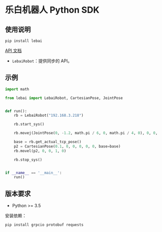 # 乐白机器人 Python SDK

## 使用说明

```
pip install lebai
```

[API 文档](http://lebai.py.kingfree.moe)

- `LebaiRobot`：提供同步的 API。


## 示例

```python
import math

from lebai import LebaiRobot, CartesianPose, JointPose


def run():
    rb = LebaiRobot("192.168.3.218")

    rb.start_sys()

    rb.movej(JointPose(0, -1.2, math.pi / 6, 0, math.pi / 4, 0), 0, 0, 1, 0)

    base = rb.get_actual_tcp_pose()
    p2 = CartesianPose(0.1, 0, 0, 0, 0, 0, base=base)
    rb.movel(p2, 0, 0, 1, 0)

    rb.stop_sys()


if __name__ == '__main__':
    run()
```

## 版本要求

- Python >= 3.5

安装依赖：
```bash
pip install grpcio protobuf requests
```
